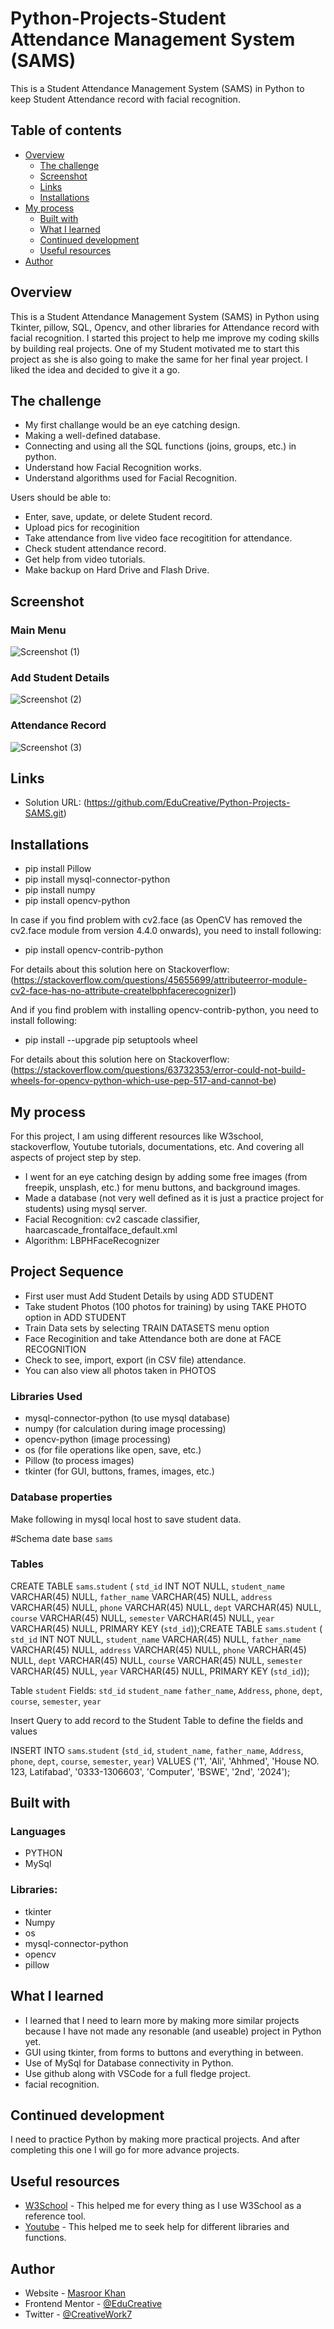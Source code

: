 # Python-Projects-Student Attendance Management System (SAMS)

This is a Student Attendance Management System (SAMS) in Python to keep Student Attendance record with facial recognition.

## Table of contents

- [Overview](#overview)
  - [The challenge](#the-challenge)
  - [Screenshot](#screenshot)
  - [Links](#links)
  - [Installations](#installations)
- [My process](#my-process)
  - [Built with](#built-with)
  - [What I learned](#what-i-learned)
  - [Continued development](#continued-development)
  - [Useful resources](#useful-resources)
- [Author](#author)

## Overview
This is a Student Attendance Management System (SAMS) in Python using Tkinter, pillow, SQL, Opencv, and other libraries for Attendance record with facial recognition. I started this project to help me improve my coding skills by building real projects. One of my Student motivated me to start this project as she is also going to make the same for her final year project. I liked the idea and decided to give it a go. 


## The challenge

- My first challange would be an eye catching design.
- Making a well-defined database.
- Connecting and using all the SQL functions (joins, groups, etc.) in python.
- Understand how Facial Recognition works.
- Understand algorithms used for Facial Recognition.


Users should be able to:

- Enter, save, update, or delete Student record.
- Upload pics for recoginition
- Take attendance from live video face recogitition for attendance.
- Check student attendance record.
- Get help from video tutorials.
- Make backup on Hard Drive and Flash Drive. 

## Screenshot
### Main Menu
![Screenshot (1)](https://github.com/EduCreative/Python-Projects-SAMS/blob/main/images/Screenshot1.png)
### Add Student Details
![Screenshot (2)](https://github.com/EduCreative/Python-Projects-SAMS/blob/main/images/Screenshot2.png)
### Attendance Record
![Screenshot (3)](https://github.com/EduCreative/Python-Projects-SAMS/blob/main/images/Screenshot3.png)


## Links
- Solution URL: (https://github.com/EduCreative/Python-Projects-SAMS.git)

## Installations
- pip install Pillow
- pip install mysql-connector-python
- pip install numpy
- pip install opencv-python

In case if you find problem with cv2.face (as OpenCV has removed the cv2.face module from version 4.4.0 onwards), you need to install following:

- pip install opencv-contrib-python
  
For details about this solution here on Stackoverflow:
(https://stackoverflow.com/questions/45655699/attributeerror-module-cv2-face-has-no-attribute-createlbphfacerecognizer])

And if you find problem with installing opencv-contrib-python, you need to install following:

- pip install --upgrade pip setuptools wheel
  
For details about this solution here on Stackoverflow:
(https://stackoverflow.com/questions/63732353/error-could-not-build-wheels-for-opencv-python-which-use-pep-517-and-cannot-be)


## My process
For this project, I am using different resources like W3school, stackoverflow, Youtube tutorials, documentations, etc. And covering all aspects of project step by step.
- I went for an eye catching design by adding some free images (from freepik, unsplash, etc.) for menu buttons, and background images.
- Made a database (not very well defined as it is just a practice project for students) using mysql server.
- Facial Recognition: cv2 cascade classifier, haarcascade_frontalface_default.xml
- Algorithm: LBPHFaceRecognizer

## Project Sequence
- First user must Add Student Details by using ADD STUDENT
- Take student Photos (100 photos for training) by using TAKE PHOTO option in ADD STUDENT
- Train Data sets by selecting TRAIN DATASETS menu option
- Face Recoginition and take Attendance both are done at FACE RECOGNITION
- Check to see, import, export (in CSV file) attendance.
- You can also view all photos taken in PHOTOS

### Libraries Used
- mysql-connector-python (to use mysql database)
- numpy (for calculation during image processing)
- opencv-python (image processing)
- os (for file operations like open, save, etc.)
- Pillow (to process images)
- tkinter (for GUI, buttons, frames, images, etc.)

### Database properties
Make following in mysql local host to save student data.

#Schema
date base   `sams`

### Tables

CREATE TABLE `sams`.`student` (
  `std_id` INT NOT NULL,
  `student_name` VARCHAR(45) NULL,
  `father_name` VARCHAR(45) NULL,
  `address` VARCHAR(45) NULL,
  `phone` VARCHAR(45) NULL,
  `dept` VARCHAR(45) NULL,
  `course` VARCHAR(45) NULL,
  `semester` VARCHAR(45) NULL,
  `year` VARCHAR(45) NULL,
  PRIMARY KEY (`std_id`));CREATE TABLE `sams`.`student` (
  `std_id` INT NOT NULL,
  `student_name` VARCHAR(45) NULL,
  `father_name` VARCHAR(45) NULL,
  `address` VARCHAR(45) NULL,
  `phone` VARCHAR(45) NULL,
  `dept` VARCHAR(45) NULL,
  `course` VARCHAR(45) NULL,
  `semester` VARCHAR(45) NULL,
  `year` VARCHAR(45) NULL,
  PRIMARY KEY (`std_id`));
  
Table       `student`
Fields:
`std_id`
`student_name`
`father_name`, 
`Address`, 
`phone`, 
`dept`, 
`course`, 
`semester`, 
`year`

 Insert Query to add record to the Student Table to define the fields and values

INSERT INTO `sams`.`student` (`std_id`, `student_name`, `father_name`, `Address`, `phone`, `dept`, `course`, `semester`, `year`) VALUES ('1', 'Ali', 'Ahhmed', 'House NO. 123, Latifabad', '0333-1306603', 'Computer', 'BSWE', '2nd', '2024');

## Built with
### Languages
- PYTHON
- MySql
  
### Libraries:
- tkinter
- Numpy
- os
- mysql-connector-python
- opencv
- pillow

## What I learned

- I learned that I need to learn more by making more similar projects because I have not made any resonable (and useable) project in Python yet.
- GUI using tkinter, from forms to buttons and everything in between.
- Use of MySql for Database connectivity in Python.
- Use github along with VSCode for a full fledge project.
- facial recognition.

## Continued development

I need to practice Python by making more practical projects. And after completing this one I will go for more advance projects.

## Useful resources

- [W3School](https://www.w3school.com) - This helped me for every thing as I use W3School as a reference tool.
- [Youtube](https://www.youtube.com) - This helped me to seek help for different libraries and functions.


## Author

- Website - [Masroor Khan](https://educreative.github.io/)
- Frontend Mentor - [@EduCreative](https://www.frontendmentor.io/profile/EduCreative)
- Twitter - [@CreativeWork7](https://www.twitter.com/CreativeWork7)
